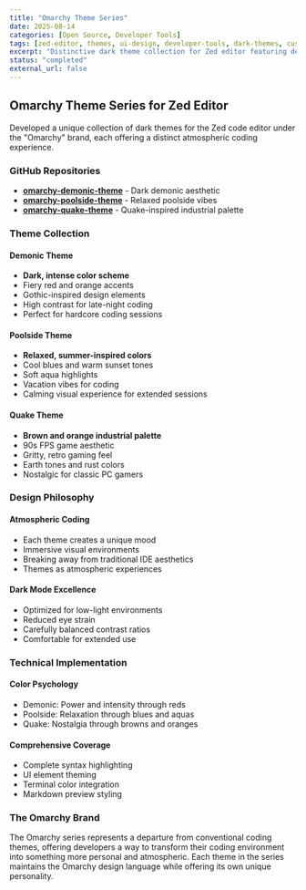 ```yaml
---
title: "Omarchy Theme Series"
date: 2025-08-14
categories: [Open Source, Developer Tools]
tags: [zed-editor, themes, ui-design, developer-tools, dark-themes, customization]
excerpt: "Distinctive dark theme collection for Zed editor featuring demonic, poolside, and Quake-inspired aesthetics. Themes include [omarchy-demonic-theme](https://github.com/potable-anarchy/omarchy-demonic-theme), [omarchy-poolside-theme](https://github.com/potable-anarchy/omarchy-poolside-theme), and [omarchy-quake-theme](https://github.com/potable-anarchy/omarchy-quake-theme)."
status: "completed"
external_url: false
---
```


## Omarchy Theme Series for Zed Editor

Developed a unique collection of dark themes for the Zed code editor under the "Omarchy" brand, each offering a distinct atmospheric coding experience.

### GitHub Repositories

- **[omarchy-demonic-theme](https://github.com/potable-anarchy/omarchy-demonic-theme)** - Dark demonic aesthetic
- **[omarchy-poolside-theme](https://github.com/potable-anarchy/omarchy-poolside-theme)** - Relaxed poolside vibes
- **[omarchy-quake-theme](https://github.com/potable-anarchy/omarchy-quake-theme)** - Quake-inspired industrial palette

### Theme Collection

#### Demonic Theme
- **Dark, intense color scheme**
- Fiery red and orange accents
- Gothic-inspired design elements
- High contrast for late-night coding
- Perfect for hardcore coding sessions

#### Poolside Theme
- **Relaxed, summer-inspired colors**
- Cool blues and warm sunset tones
- Soft aqua highlights
- Vacation vibes for coding
- Calming visual experience for extended sessions

#### Quake Theme
- **Brown and orange industrial palette**
- 90s FPS game aesthetic
- Gritty, retro gaming feel
- Earth tones and rust colors
- Nostalgic for classic PC gamers

### Design Philosophy

#### Atmospheric Coding
- Each theme creates a unique mood
- Immersive visual environments
- Breaking away from traditional IDE aesthetics
- Themes as atmospheric experiences

#### Dark Mode Excellence
- Optimized for low-light environments
- Reduced eye strain
- Carefully balanced contrast ratios
- Comfortable for extended use

### Technical Implementation

#### Color Psychology
- Demonic: Power and intensity through reds
- Poolside: Relaxation through blues and aquas
- Quake: Nostalgia through browns and oranges

#### Comprehensive Coverage
- Complete syntax highlighting
- UI element theming
- Terminal color integration
- Markdown preview styling

### The Omarchy Brand
The Omarchy series represents a departure from conventional coding themes, offering developers a way to transform their coding environment into something more personal and atmospheric. Each theme in the series maintains the Omarchy design language while offering its own unique personality.